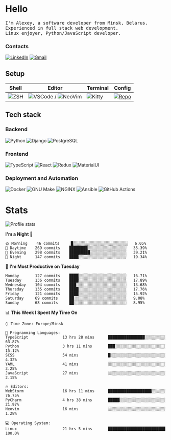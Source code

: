 # Hello

<p>
    <samp>
        I'm Alexey, a software developer from Minsk, Belarus.
        <br>
	Experienced in full stack web development.
	<br>
	Linux enjoyer, Python/JavaScript developer.
    </samp>
</p>

### Contacts

[![LinkedIn](https://img.icons8.com/fluency/48/000000/linkedin.png)](https://www.linkedin.com/in/dhvcc/)
[![Gmail](https://img.icons8.com/fluency/48/000000/gmail-new.png)](mailto:alexey.artishevskiy@gmail.com)

## Setup

| Shell | Editor | Terminal | Config |
|-------|--------|----------|--------|
| ![ZSH](https://img.shields.io/badge/-ZSH-000000?style=flat&logo=GNU-Bash) | ![VSCode](https://img.shields.io/badge/-VSCode-000000?style=flat&logo=Visual-Studio-Code&logoColor=0066b8) / ![NeoVim](https://img.shields.io/badge/-NeoVim-000000?style=flat&logo=Neovim) | ![Kitty](https://img.shields.io/badge/-Kitty-000000?style=flat&logo=Windows-Terminal) | [![Repo](https://img.shields.io/badge/-Repo-000000?style=flat&logo=Github)](https://github.com/dhvcc/configs)


## Tech stack

### Backend

![Python](https://img.shields.io/badge/-Python-black?style=flat&logo=Python&logoColor=FFE17E)
![Django](https://img.shields.io/badge/-Django-black?style=flat&logo=Django&logoColor=20AA76)
![PostgreSQL](https://img.shields.io/badge/-PostgreSQL-black?style=flat&logo=PostgreSQL)

### Frontend

![TypeScript](https://img.shields.io/badge/-TypeScript-black?style=flat&logo=TypeScript)
![React](https://img.shields.io/badge/-React-black?style=flat&logo=React)
![Redux](https://img.shields.io/badge/-Redux-black?style=flat&logo=Redux&logoColor=764ABC)
![MaterialUI](https://img.shields.io/badge/-MaterialUI-black?style=flat&logo=MUI&logoColor=9170c2)

### Deployment and Automation

![Docker](https://img.shields.io/badge/-Docker-black?style=flat&logo=Docker)
![GNU Make](https://img.shields.io/badge/-GNU%20Make-black?style=flat&logo=GNU)
![NGINX](https://img.shields.io/badge/-NGINX-black?style=flat&logo=NGINX&logoColor=009639)
![Ansible](https://img.shields.io/badge/-Ansible-black?style=flat&logo=Ansible)
![GitHub Actions](https://img.shields.io/badge/-GitHub%20Actions-black?style=flat&logo=GitHub-Actions)

# Stats

![Profile stats](https://github-readme-stats.dhvcc.vercel.app/api?username=dhvcc&hide_title=true&show_icons=true&count_private=true&theme=react&hide_border=true)

<!--START_SECTION:waka-->
**I'm a Night 🦉** 

```text
🌞 Morning    46 commits     █░░░░░░░░░░░░░░░░░░░░░░░░   6.05% 
🌆 Daytime    269 commits    ████████░░░░░░░░░░░░░░░░░   35.39% 
🌃 Evening    298 commits    █████████░░░░░░░░░░░░░░░░   39.21% 
🌙 Night      147 commits    ████░░░░░░░░░░░░░░░░░░░░░   19.34%

```
📅 **I'm Most Productive on Tuesday** 

```text
Monday       127 commits    ████░░░░░░░░░░░░░░░░░░░░░   16.71% 
Tuesday      136 commits    ████░░░░░░░░░░░░░░░░░░░░░   17.89% 
Wednesday    104 commits    ███░░░░░░░░░░░░░░░░░░░░░░   13.68% 
Thursday     135 commits    ████░░░░░░░░░░░░░░░░░░░░░   17.76% 
Friday       121 commits    ████░░░░░░░░░░░░░░░░░░░░░   15.92% 
Saturday     69 commits     ██░░░░░░░░░░░░░░░░░░░░░░░   9.08% 
Sunday       68 commits     ██░░░░░░░░░░░░░░░░░░░░░░░   8.95%

```


📊 **This Week I Spent My Time On** 

```text
⌚︎ Time Zone: Europe/Minsk

💬 Programming Languages: 
TypeScript               13 hrs 28 mins      ████████████████░░░░░░░░░   63.87% 
Python                   3 hrs 11 mins       ███░░░░░░░░░░░░░░░░░░░░░░   15.12% 
SCSS                     54 mins             █░░░░░░░░░░░░░░░░░░░░░░░░   4.32% 
YAML                     41 mins             ░░░░░░░░░░░░░░░░░░░░░░░░░   3.25% 
JavaScript               27 mins             ░░░░░░░░░░░░░░░░░░░░░░░░░   2.15%

🔥 Editors: 
WebStorm                 16 hrs 11 mins      ███████████████████░░░░░░   76.75% 
PyCharm                  4 hrs 38 mins       █████░░░░░░░░░░░░░░░░░░░░   21.97% 
Neovim                   16 mins             ░░░░░░░░░░░░░░░░░░░░░░░░░   1.28%

💻 Operating System: 
Linux                    21 hrs 5 mins       █████████████████████████   100.0%

```


<!--END_SECTION:waka-->
